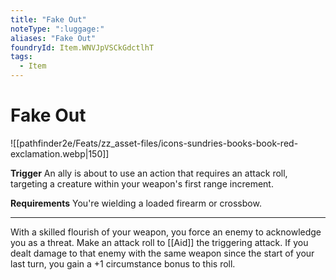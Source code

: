 ```yaml
---
title: "Fake Out"
noteType: ":luggage:"
aliases: "Fake Out"
foundryId: Item.WNVJpVSCkGdctlhT
tags:
  - Item
---
```


# Fake Out
![[pathfinder2e/Feats/zz_asset-files/icons-sundries-books-book-red-exclamation.webp|150]]

**Trigger** An ally is about to use an action that requires an attack roll, targeting a creature within your weapon's first range increment.

**Requirements** You're wielding a loaded firearm or crossbow.

* * *

With a skilled flourish of your weapon, you force an enemy to acknowledge you as a threat. Make an attack roll to [[Aid]] the triggering attack. If you dealt damage to that enemy with the same weapon since the start of your last turn, you gain a +1 circumstance bonus to this roll.
